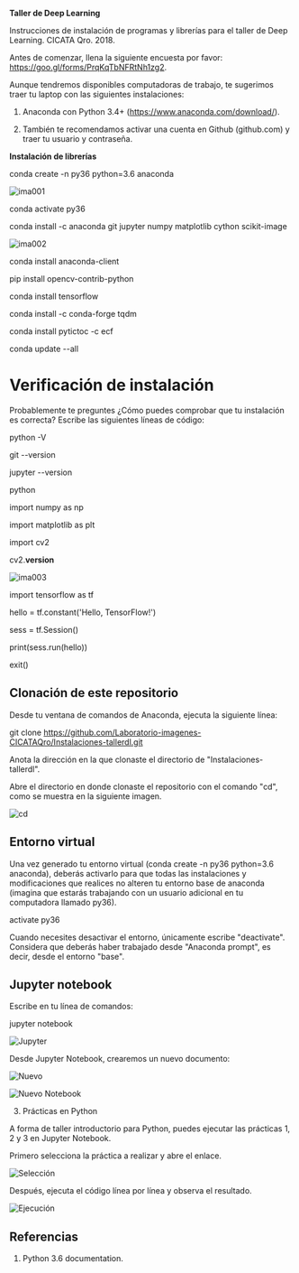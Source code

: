 __Taller de Deep Learning__

Instrucciones de instalación de programas y librerías para el taller de Deep Learning. CICATA Qro. 2018.

Antes de comenzar, llena la siguiente encuesta por favor: https://goo.gl/forms/PrqKqTbNFRtNh1zg2.


Aunque tendremos disponibles computadoras de trabajo, te sugerimos traer tu laptop con las siguientes instalaciones:

1) Anaconda con Python 3.4+ (https://www.anaconda.com/download/).

2) También te recomendamos activar una cuenta en Github (github.com) y traer tu usuario y contraseña.


__Instalación de librerías__

conda create -n py36 python=3.6 anaconda

![ima001](https://docs.google.com/drawings/d/e/2PACX-1vTbUqswknPfLuDOWezlqqNNuhZ2hwlSGkxnh-pSieYD3sa_Uh-Yr5-Wq6WVDsJkCGcjHjoaHsw-JsW2/pub?w=753&h=216)

conda activate py36

conda install -c anaconda git jupyter numpy matplotlib cython scikit-image

![ima002](https://docs.google.com/drawings/d/e/2PACX-1vQS5Z2_WR9oDPHOz5g5f0bHot8UpA6meyWwU20HxxsC-h3dDxY4N-o8jRdYI1i8VAbyrThnMMmpwnFx/pub?w=405&h=124)

conda install anaconda-client

pip install opencv-contrib-python

conda install tensorflow 

conda install -c conda-forge tqdm

conda install pytictoc -c ecf

conda update --all


# Verificación de instalación

Probablemente te preguntes ¿Cómo puedes comprobar que tu instalación es correcta? Escribe las siguientes líneas de código:

python -V

git --version

jupyter --version

python

import numpy as np

import matplotlib as plt

import cv2

cv2.__version__

![ima003](https://docs.google.com/drawings/d/e/2PACX-1vSeZYvCdT1r0aTybL4pf_IA1frawKi_94KIVfjzFdAoDA4LfHr4vXD2VqHjT0aT1yzWhV9jS2rtE45X/pub?w=1362&h=549)

import tensorflow as tf

hello = tf.constant('Hello, TensorFlow!')

sess = tf.Session()

print(sess.run(hello))

exit()


## Clonación de este repositorio

Desde tu ventana de comandos de Anaconda, ejecuta la siguiente línea:

git clone https://github.com/Laboratorio-imagenes-CICATAQro/Instalaciones-tallerdl.git

Anota la dirección en la que clonaste el directorio de "Instalaciones-tallerdl".

Abre el directorio en donde clonaste el repositorio con el comando "cd", como se muestra en la siguiente imagen.

![cd](https://github.com/SandraFB/instalaciones/blob/master/imagen14.jpg)



## Entorno virtual

Una vez generado tu entorno virtual (conda create -n py36 python=3.6 anaconda), deberás activarlo para que todas las instalaciones y modificaciones que realices no alteren tu entorno base de anaconda (imagina que estarás trabajando con un usuario adicional en tu computadora llamado py36).

activate py36

Cuando necesites desactivar el entorno, únicamente escribe "deactivate". Considera que deberás haber trabajado desde "Anaconda prompt", es decir, desde el entorno "base".




## Jupyter notebook

Escribe en tu línea de comandos: 

jupyter notebook

![Jupyter](https://github.com/SandraFB/instalaciones/blob/master/imagen15.jpg)

Desde Jupyter Notebook, crearemos un nuevo documento:

![Nuevo](https://github.com/SandraFB/instalaciones/blob/master/imagen3.jpg)

![Nuevo Notebook](https://github.com/SandraFB/instalaciones/blob/master/imagen6.jpg)

3. Prácticas en Python

A forma de taller introductorio para Python, puedes ejecutar las prácticas 1, 2 y 3 en Jupyter Notebook.

Primero selecciona la práctica a realizar y abre el enlace.


![Selección](https://github.com/SandraFB/instalaciones/blob/master/imagen9.jpg)


Después, ejecuta el código línea por línea y observa el resultado.


![Ejecución](https://github.com/SandraFB/instalaciones/blob/master/imagen10.jpg)



## Referencias

1. Python 3.6 documentation.

